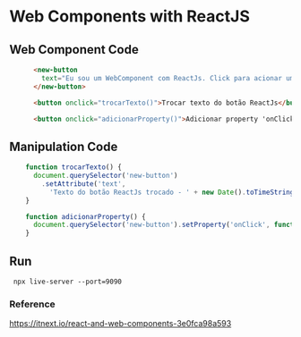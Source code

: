 # Web Components with ReactJS

## Web Component Code
```html
      <new-button 
        text="Eu sou um WebComponent com ReactJs. Click para acionar um evento externo.">
      </new-button>

      <button onclick="trocarTexto()">Trocar texto do botão ReactJs</button>

      <button onclick="adicionarProperty()">Adicionar property 'onClick' no botão ReactJs</button>
```

## Manipulation Code
```javascript
    function trocarTexto() {
      document.querySelector('new-button')
        .setAttribute('text', 
          'Texto do botão ReactJs trocado - ' + new Date().toTimeString());      
    }

    function adicionarProperty() {
      document.querySelector('new-button').setProperty('onClick', function(text) { alert(text); });
    }
```

## Run
` npx live-server --port=9090`

### Reference
https://itnext.io/react-and-web-components-3e0fca98a593
